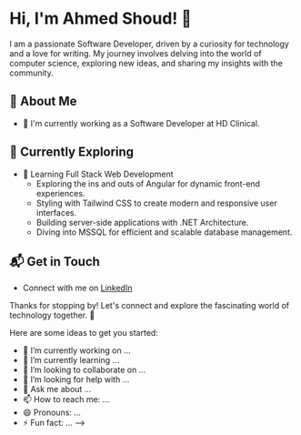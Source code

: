 # Hi, I'm Ahmed Shoud! 👋

I am a passionate Software Developer, driven by a curiosity for technology and a love for writing. My journey involves delving into the world of computer science, exploring new ideas, and sharing my insights with the community.

## 🚀 About Me

- 🔭 I'm currently working as a Software Developer at HD Clinical.

## 🌱 Currently Exploring

- 🚀 Learning Full Stack Web Development
  - Exploring the ins and outs of Angular for dynamic front-end experiences.
  - Styling with Tailwind CSS to create modern and responsive user interfaces.
  - Building server-side applications with .NET Architecture.
  - Diving into MSSQL for efficient and scalable database management.

## 📬 Get in Touch

- Connect with me on [LinkedIn](https://www.linkedin.com/in/ahmed-shoud-9568831b2/)

Thanks for stopping by! Let's connect and explore the fascinating world of technology together. 🚀


Here are some ideas to get you started:

- 🔭 I’m currently working on ...
- 🌱 I’m currently learning ...
- 👯 I’m looking to collaborate on ...
- 🤔 I’m looking for help with ...
- 💬 Ask me about ...
- 📫 How to reach me: ...
- 😄 Pronouns: ...
- ⚡ Fun fact: ...
-->
